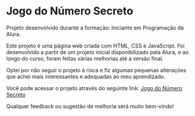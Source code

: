 # Jogo do Número Secreto
Projeto desenvolvido durante a formação: Iniciante em Programação da Alura.

Este projeto é uma página web criada com HTML, CSS e JavaScript. Foi desenvolvido a partir de um projeto inicial disponibilizado pela Alura, e ao longo do curso, foram feitas várias melhorias até a versão final.

Optei por não seguir o projeto à risca e fiz algumas pequenas alterações que achei mais interessantes e adequadas ao meu aprendizado.

Você pode acessar o projeto através do seguinte link: [Jogo do Número Secreto](https://jogo-do-numero-secreto-eta-two.vercel.app/)

Qualquer feedback ou sugestão de melhoria será muito bem-vindo!
